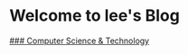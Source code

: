 # Welcome to lee's Blog

[### Computer Science & Technology](https://doitlee911.github.io/believelee/computer)
